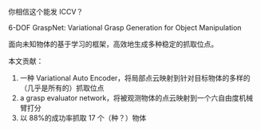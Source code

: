 你相信这个能发 ICCV？

6-DOF GraspNet: Variational Grasp Generation for Object Manipulation

面向未知物体的基于学习的框架，高效地生成多种稳定的抓取位点。

本文贡献：

1. 一种 Variational Auto Encoder，将局部点云映射到针对目标物体的多样的（几乎是所有的）抓取位点
2. a grasp evaluator network，将被观测物体的点云映射到一个六自由度机械臂打分
3. 以 88%的成功率抓取 17 个（种？）物体
